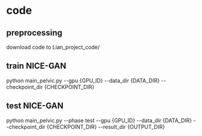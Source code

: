 # code

## preprocessing
download code to Lian_project_code/
 
## train NICE-GAN
python main_pelvic.py --gpu {GPU_ID} --data_dir {DATA_DIR} --checkpoint_dir {CHECKPOINT_DIR}

## test NICE-GAN
python main_pelvic.py --phase test --gpu {GPU_ID} --data_dir {DATA_DIR} --checkpoint_dir {CHECKPOINT_DIR} --result_dir {OUTPUT_DIR}

